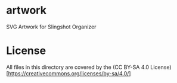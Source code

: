# artwork
SVG Artwork for Slingshot Organizer

# License
All files in this directory are covered by the (CC BY-SA 4.0 License)[https://creativecommons.org/licenses/by-sa/4.0/]
